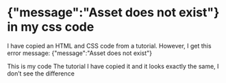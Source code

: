 
# {"message":"Asset does not exist"} in my css code

I have copied an HTML and CSS code from a tutorial. However, I get this error message:
{"message":"Asset does not exist"}

This is my code
The tutorial
I have copied it and it looks exactly the same, I don’t see the difference

        